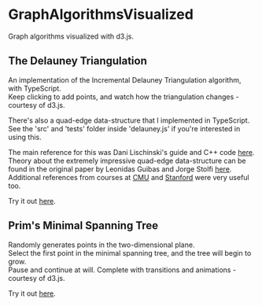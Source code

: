 # GraphAlgorithmsVisualized
Graph algorithms visualized with d3.js.

## The Delauney Triangulation
An implementation of the Incremental Delauney Triangulation algorithm, with TypeScript.  
Keep clicking to add points, and watch how the triangulation changes - courtesy of d3.js. 

There's also a quad-edge data-structure that I implemented in TypeScript. See the 'src' and 'tests' folder inside 'delauney.js' if you're interested in using this.
 
The main reference for this was Dani Lischinski's guide and C++ code [here](http://www.karlchenofhell.org/cppswp/lischinski.pdf).  
Theory about the extremely impressive quad-edge data-structure can be found in the original paper by Leonidas Guibas and Jorge Stolfi
[here](http://www.sccg.sk/~samuelcik/dgs/quad_edge.pdf). Additional references from courses at [CMU](https://www.cs.cmu.edu/afs/andrew/scs/cs/15-463/2001/pub/src/a2/quadedge.html#guibas) and [Stanford](http://graphics.stanford.edu/courses/cs348a-17-winter/ReaderNotes/handout31.pdf) were very useful too.

Try it out [here](https://ameya98.github.io/GraphAlgorithmsVisualized/delauney.js).


## Prim's Minimal Spanning Tree
Randomly generates points in the two-dimensional plane.   
Select the first point in the minimal spanning tree, and the tree will begin to grow.   
Pause and continue at will. Complete with transitions and animations - courtesy of d3.js.  

Try it out [here](https://ameya98.github.io/GraphAlgorithmsVisualized/prim.js).
